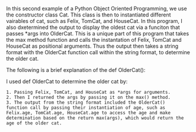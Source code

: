 In this second example of a Python Object Oriented Programming, we use the constructor class Cat.
This class is then to instantiated different vairables of cat, such as Felix, TomCat, and HouseCat.
In this program, I also dxetermined the output to display the oldest cat via a funciton that passes 
*args into OlderCat. This is a unique part of this program that takes the max method function and calls 
the instantation of Felix, TomCat and HouseCat as positional arguments. Thus the output then takes a string
format with the OlderCat function call within the string format, to determine the older cat.

The following is a brief explanation of the def OlderCat():

I used def OlderCat to determine the older cat by:

    1. Passing Felix, TomCat, and HouseCat as *args for arguments.
    2. Then I returned the args by passing it on the max() method.
    3. The output from the string format included the OlderCat()
    function call by passing their instantiation of age, such as 
    Felix.age, TomCat.age, HouseCat.age to access the age and make 
    determination based on the return max(args), which would return the 
    age of the older cat.